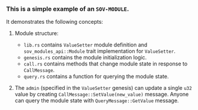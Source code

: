 ### This is a simple example of an `SOV-MODULE`.

It demonstrates the following concepts:
1. Module structure:
    - `lib.rs` contains `ValueSetter` module definition and `sov_modules_api::Module` trait implementation for `ValueSetter`.
    - `genesis.rs` contains the module initialization logic.
    - `call.rs` contains methods that change module state in response to `CallMessage`.
    - `query.rs` contains a function for querying the module state.

2. The `admin` (specified in the `ValueSetter` genesis) can update a single `u32` value by creating `CallMessage::SetValue(new_value)` message. Anyone can query the module state with `QueryMessage::GetValue` message.
